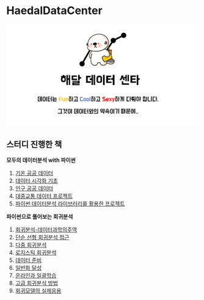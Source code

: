 # HaedalDataCenter

![main](main.png)

## 스터디 진행한 책

**모두의 데이터분석 with 파이썬**

1. [기온 공공 데이터](moduDataAnalysisWithPython/01/README.md)
2. [데이터 시각화 기초](moduDataAnalysisWithPython/02/README.md)
3. [인구 공공 데이터](moduDataAnalysisWithPython/03/README.md)
4. [대중교통 데이터 프로젝트](moduDataAnalysisWithPython/04/README.md)
5. [파이썬 데이터분석 라이브러리를 활용한 프로젝트](moduDataAnalysisWithPython/05/README.md)



**파이썬으로 풀어보는 회귀분석**

1. [회귀분석-데이터과학의주역](regressionAnalysisWithPython/01/README.md)
2. [단순 선형 회귀분석 접근](regressionAnalysisWithPython/02/README.md)
3. [다중 회귀분석](regressionAnalysisWithPython/03/Chapter3_Multiple_Regression_Analysis.ipynb)
4. [로지스틱 회귀분석](regressionAnalysisWithPython/04/README.md)
5. [데이터 준비](regressionAnalysisWithPython/05/README.md)
6. [일반화 달성](regressionAnalysisWithPython/06/README.md)
7. [온라인과 일괄학습](regressionAnalysisWithPython/07/README.md)
8. [고급 회귀분석 방법](regressionAnalysisWithPython/08/README.md)
9. [회귀모델의 실제응용](regressionAnalysisWithPython/09/README.md)

